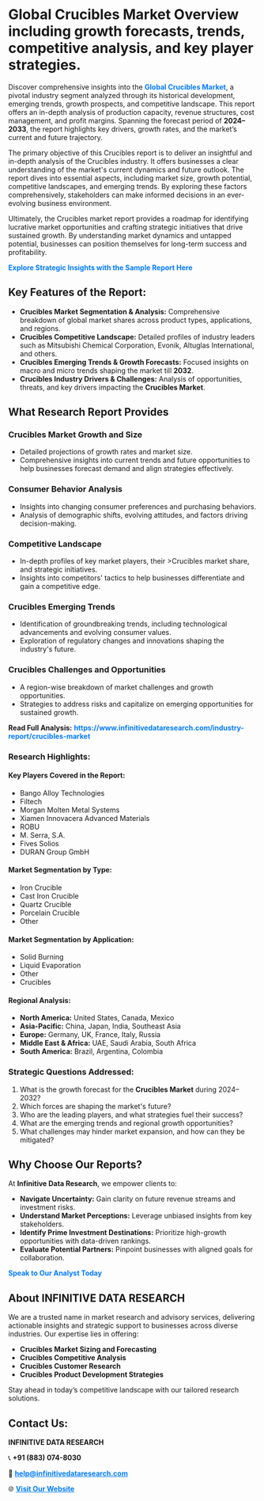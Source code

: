 <h1>Global Crucibles Market Overview including growth forecasts, trends, competitive analysis, and key player strategies.</h1>
<p>
Discover comprehensive insights into the 
<a href="https://www.infinitivedataresearch.com/industry-report/crucibles-market" rel="dofollow" style="color: #007BFF; text-decoration: none;"><strong>Global Crucibles Market</strong></a>, a pivotal industry segment analyzed through its historical development, emerging trends, growth prospects, and competitive landscape. This report offers an in-depth analysis of production capacity, revenue structures, cost management, and profit margins. Spanning the forecast period of <strong>2024–2033</strong>, the report highlights key drivers, growth rates, and the market’s current and future trajectory.
</p>
<p>
The primary objective of this Crucibles report is to deliver an insightful and in-depth analysis of the Crucibles industry. It offers businesses a clear understanding of the market's current dynamics and future outlook. The report dives into essential aspects, including market size, growth potential, competitive landscapes, and emerging trends. By exploring these factors comprehensively, stakeholders can make informed decisions in an ever-evolving business environment.
</p>
<p>
Ultimately, the Crucibles market report provides a roadmap for identifying lucrative market opportunities and crafting strategic initiatives that drive sustained growth. By understanding market dynamics and untapped potential, businesses can position themselves for long-term success and profitability.
</p>
<p>
<a href="https://www.infinitivedataresearch.com/request-sample/reportId=111493" style="color: #007BFF; text-decoration: none;"><strong>Explore Strategic Insights with the Sample Report Here</strong></a>
</p>

<h2>Key Features of the Report:</h2>
<ul>
<li><strong>Crucibles Market Segmentation & Analysis:</strong> Comprehensive breakdown of global market shares across product types, applications, and regions.</li>
<li><strong>Crucibles Competitive Landscape:</strong> Detailed profiles of industry leaders such as Mitsubishi Chemical Corporation, Evonik, Altuglas International, and others.</li>
<li><strong>Crucibles Emerging Trends & Growth Forecasts:</strong> Focused insights on macro and micro trends shaping the market till <strong>2032</strong>.</li>
<li><strong>Crucibles Industry Drivers & Challenges:</strong> Analysis of opportunities, threats, and key drivers impacting the <strong>Crucibles Market</strong>.</li>
</ul>

<h2>What Research Report Provides</h2>
<h3>Crucibles Market Growth and Size</h3>
<ul>
<li>Detailed projections of growth rates and market size.</li>
<li>Comprehensive insights into current trends and future opportunities to help businesses forecast demand and align strategies effectively.</li>
</ul>

<h3>Consumer Behavior Analysis</h3>
<ul>
<li>Insights into changing consumer preferences and purchasing behaviors.</li>
<li>Analysis of demographic shifts, evolving attitudes, and factors driving decision-making.</li>
</ul>

<h3>Competitive Landscape</h3>
<ul>
<li>In-depth profiles of key market players, their >Crucibles market share, and strategic initiatives.</li>
<li>Insights into competitors' tactics to help businesses differentiate and gain a competitive edge.</li>
</ul>

<h3>Crucibles Emerging Trends</h3>
<ul>
<li>Identification of groundbreaking trends, including technological advancements and evolving consumer values.</li>
<li>Exploration of regulatory changes and innovations shaping the industry's future.</li>
</ul>

<h3>Crucibles Challenges and Opportunities</h3>
<ul>
<li>A region-wise breakdown of market challenges and growth opportunities.</li>
<li>Strategies to address risks and capitalize on emerging opportunities for sustained growth.</li>
</ul>
<p><strong>Read Full Analysis:</strong> <a href="https://www.infinitivedataresearch.com/industry-report/crucibles-market" rel="dofollow" style="color: #007BFF; text-decoration: none;"><strong>https://www.infinitivedataresearch.com/industry-report/crucibles-market</strong></a></p>
<h3>Research Highlights:</h3>
<h4>Key Players Covered in the Report:</h4>
<ul><li>Bango Alloy Technologies</li><li>Filtech</li><li>Morgan Molten Metal Systems</li><li>Xiamen Innovacera Advanced Materials</li><li>ROBU</li><li>M. Serra, S.A.</li><li>Fives Solios</li><li>DURAN Group GmbH</li></ul>
<h4>Market Segmentation by Type:</h4>
<ul><li>Iron Crucible</li><li>Cast Iron Crucible</li><li>Quartz Crucible</li><li>Porcelain Crucible</li><li>Other</li></ul>
<h4>Market Segmentation by Application:</h4>
<ul><li>Solid Burning</li><li>Liquid Evaporation</li><li>Other</li><li>Crucibles</li></ul>

<h4>Regional Analysis:</h4>
<ul>
<li><strong>North America:</strong> United States, Canada, Mexico</li>
<li><strong>Asia-Pacific:</strong> China, Japan, India, Southeast Asia</li>
<li><strong>Europe:</strong> Germany, UK, France, Italy, Russia</li>
<li><strong>Middle East & Africa:</strong> UAE, Saudi Arabia, South Africa</li>
<li><strong>South America:</strong> Brazil, Argentina, Colombia</li>
</ul>

<h3>Strategic Questions Addressed:</h3>
<ol>
<li>What is the growth forecast for the <strong>Crucibles Market</strong> during 2024–2032?</li>
<li>Which forces are shaping the market's future?</li>
<li>Who are the leading players, and what strategies fuel their success?</li>
<li>What are the emerging trends and regional growth opportunities?</li>
<li>What challenges may hinder market expansion, and how can they be mitigated?</li>
</ol>

<h2>Why Choose Our Reports?</h2>
<p>At <strong>Infinitive Data Research</strong>, we empower clients to:</p>
<ul>
<li><strong>Navigate Uncertainty:</strong> Gain clarity on future revenue streams and investment risks.</li>
<li><strong>Understand Market Perceptions:</strong> Leverage unbiased insights from key stakeholders.</li>
<li><strong>Identify Prime Investment Destinations:</strong> Prioritize high-growth opportunities with data-driven rankings.</li>
<li><strong>Evaluate Potential Partners:</strong> Pinpoint businesses with aligned goals for collaboration.</li>
</ul>
<p><a href="https://www.infinitivedataresearch.com/industry-report/crucibles-market" rel="dofollow" style="color: #007BFF; text-decoration: none;"><strong>Speak to Our Analyst Today</strong></a></p>

<h2>About INFINITIVE DATA RESEARCH</h2>
<p>We are a trusted name in market research and advisory services, delivering actionable insights and strategic support to businesses across diverse industries. Our expertise lies in offering:</p>
<ul>
<li><strong>Crucibles Market Sizing and Forecasting</strong></li>
<li><strong>Crucibles Competitive Analysis</strong></li>
<li><strong>Crucibles Customer Research</strong></li>
<li><strong>Crucibles Product Development Strategies</strong></li>
</ul>
<p>Stay ahead in today’s competitive landscape with our tailored research solutions.</p>

<h2>Contact Us:</h2>
<p><strong>INFINITIVE DATA RESEARCH</strong></p>
<p>📞 <strong>+91 (883) 074-8030</strong></p>
<p>📧 <strong><a href="mailto:help@infinitivedataresearch.com" style="color: #007BFF;">help@infinitivedataresearch.com</a></strong></p>
<p>🌐 <strong><a href="https://www.infinitivedataresearch.com" rel="dofollow" style="color: #007BFF;">Visit Our Website</a></strong></p>